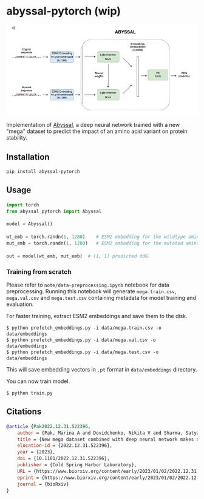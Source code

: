 # abyssal-pytorch (wip)

![model](img/banner.png)

Implementation of [Abyssal](https://www.biorxiv.org/content/10.1101/2022.12.31.522396v1.full), a deep neural network trained with a new "mega" dataset to predict the impact of an amino acid variant on protein stability.

## Installation

```shell
pip install abyssal-pytorch
```

## Usage
```python
import torch
from abyssal_pytorch import Abyssal

model = Abyssal()

wt_emb = torch.randn(1, 1280)    # ESM2 embedding for the wildtype amino acid.
mut_emb = torch.randn(1, 1280)   # ESM2 embedding for the mutated amino acid.

out = model(wt_emb, mut_emb)  # (1, 1) predicted ddG.
```

### Training from scratch
Please refer to `note/data-preprocessing.ipynb` notebook for data preprocessing. Running this notebook will generate `mega.train.csv`, `mega.val.csv` and `mega.test.csv` containing metadata for model training and evaluation.

For faster training, extract ESM2 embeddings and save them to the disk.
```shell
$ python prefetch_embeddings.py -i data/mega.train.csv -o data/embeddings
$ python prefetch_embeddings.py -i data/mega.val.csv -o data/embeddings
$ python prefetch_embeddings.py -i data/mega.test.csv -o data/embeddings
```

This will save embedding vectors in `.pt` format in `data/embeddings` directory.

You can now train model.

```shell
$ python train.py
```

## Citations

```bibtex
@article {Pak2022.12.31.522396,
	author = {Pak, Marina A and Dovidchenko, Nikita V and Sharma, Satyarth Mishra and Ivankov, Dmitry N},
	title = {New mega dataset combined with deep neural network makes a progress in predicting impact of mutation on protein stability},
	elocation-id = {2022.12.31.522396},
	year = {2023},
	doi = {10.1101/2022.12.31.522396},
	publisher = {Cold Spring Harbor Laboratory},
	URL = {https://www.biorxiv.org/content/early/2023/01/02/2022.12.31.522396},
	eprint = {https://www.biorxiv.org/content/early/2023/01/02/2022.12.31.522396.full.pdf},
	journal = {bioRxiv}
}

```
